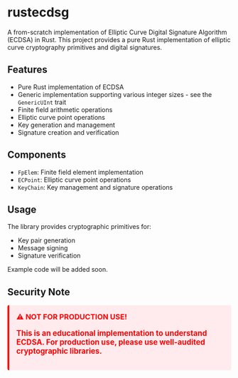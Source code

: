 # rustecdsg
A from-scratch implementation of Elliptic Curve Digital Signature Algorithm (ECDSA) in Rust. This project provides a pure Rust implementation of elliptic curve cryptography primitives and digital signatures.

## Features

- Pure Rust implementation of ECDSA
- Generic implementation supporting various integer sizes - see the `GenericUInt` trait
- Finite field arithmetic operations
- Elliptic curve point operations
- Key generation and management
- Signature creation and verification

## Components

- `FpElem`: Finite field element implementation
- `ECPoint`: Elliptic curve point operations
- `KeyChain`: Key management and signature operations

## Usage

The library provides cryptographic primitives for:
- Key pair generation
- Message signing
- Signature verification

Example code will be added soon.

## Security Note
<div style="background-color: #ffebee; padding: 16px; border-radius: 4px; border-left: 4px solid #ff0000;">
<h3 style="color: #ff0000; margin-top: 0;">⚠️ NOT FOR PRODUCTION USE!</h3>
<p style="color: #ff0000; font-size: 1.2em; font-weight: bold;">
This is an educational implementation to understand ECDSA. For production use, please use well-audited cryptographic libraries.
</p>
</div>
